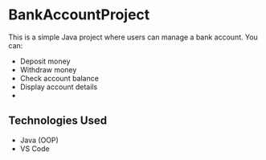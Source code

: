 # BankAccountProject

This is a simple Java project where users can manage a bank account. You can:
- Deposit money
- Withdraw money
- Check account balance
- Display account details
- 
## Technologies Used
- Java (OOP)
- VS Code
